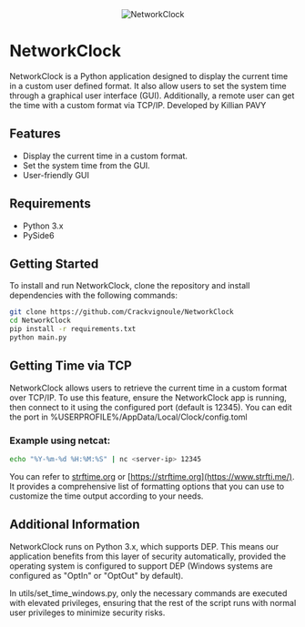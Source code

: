 <div align="center">
    <img src="https://i.imgur.com/860WSwn.png" alt="NetworkClock">
</div>

# NetworkClock

NetworkClock is a Python application designed to display the current time in a custom user defined format. It also allow users to set the system time through a graphical user interface (GUI). Additionally, a remote user can get the time with a custom format via TCP/IP. Developed by Killian PAVY

## Features

- Display the current time in a custom format.
- Set the system time from the GUI.
- User-friendly GUI

## Requirements

- Python 3.x
- PySide6

## Getting Started

To install and run NetworkClock, clone the repository and install dependencies with the following commands:

```sh
git clone https://github.com/Crackvignoule/NetworkClock
cd NetworkClock
pip install -r requirements.txt
python main.py
```

## Getting Time via TCP

NetworkClock allows users to retrieve the current time in a custom format over TCP/IP. To use this feature, ensure the NetworkClock app is running, then connect to it using the configured port (default is 12345). You can edit the port in %USERPROFILE%/AppData/Local/Clock/config.toml

### Example using netcat:

```sh
echo "%Y-%m-%d %H:%M:%S" | nc <server-ip> 12345
```

You can refer to [strftime.org](https://strftime.org/) or [https://strftime.org](https://www.strfti.me/). It provides a comprehensive list of formatting options that you can use to customize the time output according to your needs.

## Additional Information

NetworkClock runs on Python 3.x, which supports DEP. This means our application benefits from this layer of security automatically, provided the operating system is configured to support DEP (Windows systems are configured as "OptIn" or "OptOut" by default).

In utils/set_time_windows.py, only the necessary commands are executed with elevated privileges, ensuring that the rest of the script runs with normal user privileges to minimize security risks.

